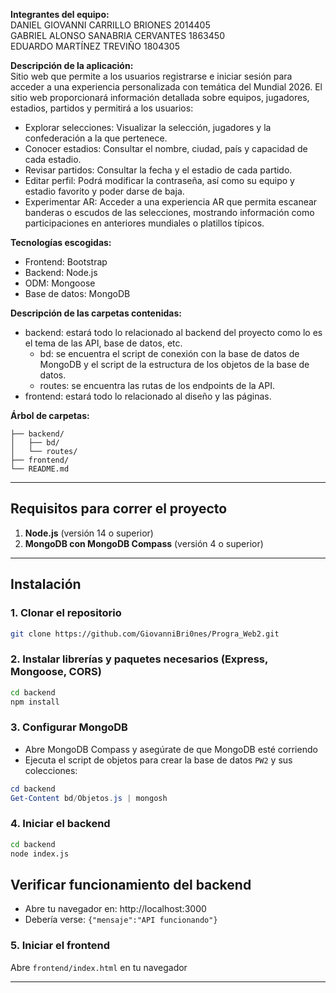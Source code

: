 **Integrantes del equipo:**  
DANIEL GIOVANNI CARRILLO BRIONES 2014405  
GABRIEL ALONSO SANABRIA CERVANTES 1863450  
EDUARDO MARTÍNEZ TREVIÑO 1804305  

**Descripción de la aplicación:**  
Sitio web que permite a los usuarios registrarse e iniciar sesión para acceder a una experiencia personalizada con temática del Mundial 2026. El sitio web proporcionará información detallada sobre equipos, jugadores, estadios, partidos y permitirá a los usuarios: 
- Explorar selecciones: Visualizar la selección, jugadores y la confederación a la que pertenece.
- Conocer estadios: Consultar el nombre, ciudad, país y capacidad de cada estadio.
- Revisar partidos: Consultar la fecha y el estadio de cada partido.
- Editar perfil: Podrá modificar la contraseña, así como su equipo y estadio favorito y poder darse de baja.
- Experimentar AR: Acceder a una experiencia AR que permita escanear banderas o escudos de las selecciones, mostrando información como participaciones en anteriores mundiales o platillos típicos.

**Tecnologías escogidas:**  
- Frontend: Bootstrap
- Backend: Node.js
- ODM: Mongoose
- Base de datos: MongoDB

**Descripción de las carpetas contenidas:**
- backend: estará todo lo relacionado al backend del proyecto como lo es el tema de las API, base de datos, etc.
  - bd: se encuentra el script de conexión con la base de datos de MongoDB y el script de la estructura de los objetos de la base de datos.
  - routes: se encuentra las rutas de los endpoints de la API.
- frontend: estará todo lo relacionado al diseño y las páginas.

**Árbol de carpetas:**
```Progra_Web2/
├── backend/
│   ├── bd/
│   └── routes/
├── frontend/
└── README.md
```

---

## Requisitos para correr el proyecto

1. **Node.js** (versión 14 o superior)
2. **MongoDB con MongoDB Compass** (versión 4 o superior)

---

## Instalación

### 1. Clonar el repositorio
```bash
git clone https://github.com/GiovanniBri0nes/Progra_Web2.git
```

### 2. Instalar librerías y paquetes necesarios (Express, Mongoose, CORS)
```bash
cd backend
npm install
```

### 3. Configurar MongoDB
- Abre MongoDB Compass y asegúrate de que MongoDB esté corriendo
- Ejecuta el script de objetos para crear la base de datos `PW2` y sus colecciones:
```powershell
cd backend
Get-Content bd/Objetos.js | mongosh
```

### 4. Iniciar el backend
```bash
cd backend
node index.js
```

## Verificar funcionamiento del backend
- Abre tu navegador en: http://localhost:3000
- Debería verse: `{"mensaje":"API funcionando"}`

### 5. Iniciar el frontend
Abre `frontend/index.html` en tu navegador

---

